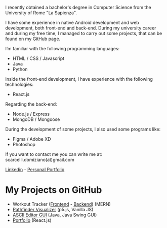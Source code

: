 I recently obtained a bachelor's degree in Computer Science from the University of Rome "La Sapienza". 

I have some experience in native Android development and web development, both front-end and back-end. 
During my university career and during my free time, I managed to carry out some projects, that can be found on my GitHub page. 

I’m familiar with the following programming languages:
- HTML / CSS / Javascript
- Java
- Python 

Inside the front-end development, I have experience with the following technologies:
- React.js

Regarding the back-end:
- Node.js / Express
- MongoDB / Mongoose

During the development of some projects, I also used some programs like:
- Figma / Adobe XD
- Photoshop

If you want to contact me you can write me at: scarcelli.domiziano(at)gmail.com

[Linkedin](https://www.linkedin.com/in/domiziano-scarcelli/) - [Personal Portfolio](https://domiziano.netlify.com)

# My Projects on GitHub

- Workout Tracker ([Frontend](https://github.com/DomizianoScarcelli/workout-tracker) - [Backend](https://github.com/DomizianoScarcelli/workout-tracker-backend)) (MERN)
- [Pathfinder Visualizer](https://github.com/DomizianoScarcelli/pathfinder-visualizer) (p5.js, Vanilla JS)
- [ASCII Editor GUI](https://github.com/DomizianoScarcelli/ascii-editor-refactor) (Java, Java Swing GUI)
- [Portfolio](https://github.com/DomizianoScarcelli/portfolio) (React.js)
